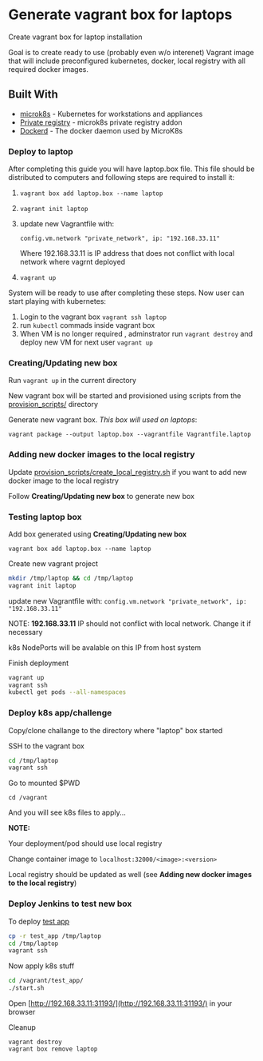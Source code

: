 # Generate vagrant box for laptops

Create vagrant box for laptop installation

Goal is to create ready to use (probably even w/o interenet) Vagrant image that will include preconfigured kubernetes, docker, local registry with all required docker images.

## Built With

* [microk8s](https://microk8s.io/) - Kubernetes for workstations and appliances
* [Private registry](https://microk8s.io/docs/registry) - microk8s private registry addon
* [Dockerd](https://microk8s.io/docs/dockerd) - The docker daemon used by MicroK8s

### Deploy to laptop

After completing this guide you will have laptop.box file.
This file should be distributed to computers and following steps are required to install it:

1. `vagrant box add laptop.box --name laptop`
2. `vagrant init laptop`
3. update new Vagrantfile with: 

    `config.vm.network "private_network", ip: "192.168.33.11"`
    
    Where 192.168.33.11 is IP address that does not conflict with local network where vagrnt deployed
4. `vagrant up`

System will be ready to use after completing these steps. Now user can start playing with kubernetes:

1. Login to the vagrant box `vagrant ssh laptop` 
2. run `kubectl` commads inside vagrant box
3. When VM is no longer required , adminstrator run `vagrant destroy` and deploy new VM for next user `vagrant up`


### Creating/Updating new box

Run `vagrant up` in the current directory

New vagrant box will be started and provisioned using scripts from the [provision\_scripts/](provision_scripts/) directory

Generate new vagrant box. *This box will used on laptops*:

`vagrant package --output laptop.box --vagrantfile Vagrantfile.laptop`

### Adding new docker images to the local registry

Update [provision\_scripts/create\_local\_registry.sh](provision_scripts/create_local_registry.sh)  if you want to add new docker image to the local registry 

Follow **Creating/Updating new box** to generate new box

### Testing laptop box

Add box generated using  **Creating/Updating new box**

`vagrant box add laptop.box --name laptop`

Create new vagrant project
```bash
mkdir /tmp/laptop && cd /tmp/laptop
vagrant init laptop
```

update new Vagrantfile with:
`config.vm.network "private_network", ip: "192.168.33.11"`

NOTE: **192.168.33.11** IP should not conflict with local network. Change it if necessary

k8s NodePorts will be avalable on this IP from host system

Finish deployment

```bash
vagrant up
vagrant ssh
kubectl get pods --all-namespaces
```

### Deploy k8s app/challenge

Copy/clone challange to the directory where "laptop" box started

SSH to the vagrant box

```bash
cd /tmp/laptop
vagrant ssh
```

Go to mounted $PWD

`cd /vagrant`

And you will see k8s files to apply...

**NOTE:**

Your deployment/pod should use local registry

Change container image to `localhost:32000/<image>:<version>`

Local registry should be updated as well (see **Adding new docker images to the local registry**) 

### Deploy Jenkins to test new box

To deploy [test app](test_app) 

```bash
cp -r test_app /tmp/laptop
cd /tmp/laptop
vagrant ssh
```

Now apply k8s stuff

```bash
cd /vagrant/test_app/
./start.sh
```

Open [http://192.168.33.11:31193/](http://192.168.33.11:31193/) in your browser

Cleanup
```
vagrant destroy
vagrant box remove laptop
```
